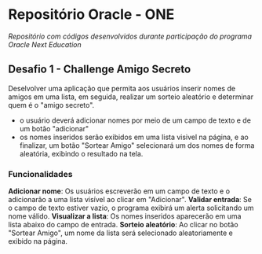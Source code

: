 # Repositório Oracle - ONE

*Repositório com códigos desenvolvidos durante participação do programa Oracle Next Education*

## Desafio 1 - Challenge Amigo Secreto
Deselvolver uma aplicação que permita aos usuários inserir nomes de amigos em uma lista, em seguida, realizar um sorteio aleatório e determinar quem é o "amigo secreto".
* o usuário deverá adicionar nomes por meio de um campo de texto e de um botão "adicionar"
* os nomes inseridos serão exibidos em uma lista visivel na página, e ao finalizar, um botão "Sortear Amigo" selecionará um dos nomes de forma aleatória, exibindo o resultado na tela.
### Funcionalidades
**Adicionar nome**: Os usuários escreverão em um campo de texto e o adicionarão a uma lista visível ao clicar em "Adicionar".
**Validar entrada**: Se o campo de texto estiver vazio, o programa exibirá um alerta solicitando um nome válido.
**Visualizar a lista**: Os nomes inseridos aparecerão em uma lista abaixo do campo de entrada.
**Sorteio aleatório**: Ao clicar no botão "Sortear Amigo", um nome da lista será selecionado aleatoriamente e exibido na página.


